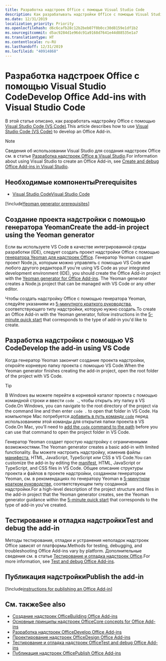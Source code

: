 ```yaml
---
title: Разработка надстроек Office с помощью Visual Studio Code
description: Как разрабатывать надстройки Office с помощью Visual Studio Code
ms.date: 12/31/2019
localization_priority: Priority
ms.openlocfilehash: d6c6cafb28c12b2beb07f0b0cc30d8159e1df1b2
ms.sourcegitcommit: d5ac9284d1e96dc91a9168d7641e44d88535e1a7
ms.translationtype: HT
ms.contentlocale: ru-RU
ms.lasthandoff: 12/31/2019
ms.locfileid: "40914868"
---
```

# <a name="develop-office-add-ins-with-visual-studio-code"></a><span data-ttu-id="f4d48-103">Разработка надстроек Office с помощью Visual Studio Code</span><span class="sxs-lookup"><span data-stu-id="f4d48-103">Develop Office Add-ins with Visual Studio Code</span></span>

<span data-ttu-id="f4d48-104">В этой статье описано, как разработать надстройку Office с помощью [Visual Studio Code (VS Code)](https://code.visualstudio.com).</span><span class="sxs-lookup"><span data-stu-id="f4d48-104">This article describes how to use [Visual Studio Code (VS Code)](https://code.visualstudio.com) to develop an Office Add-in.</span></span>

> [!NOTE]
> <span data-ttu-id="f4d48-105">Сведения об использовании Visual Studio для создания надстроек Office см. в статье [Разработка надстроек Office в Visual Studio](develop-add-ins-visual-studio.md).</span><span class="sxs-lookup"><span data-stu-id="f4d48-105">For information about using Visual Studio to create an Office Add-in, see [Create and debug Office Add-ins in Visual Studio](develop-add-ins-visual-studio.md).</span></span>

## <a name="prerequisites"></a><span data-ttu-id="f4d48-106">Необходимые компоненты</span><span class="sxs-lookup"><span data-stu-id="f4d48-106">Prerequisites</span></span>

- [<span data-ttu-id="f4d48-107">Visual Studio Code</span><span class="sxs-lookup"><span data-stu-id="f4d48-107">Visual Studio Code</span></span>](https://code.visualstudio.com/)

[!include[Yeoman generator prerequisites](../includes/quickstart-yo-prerequisites.md)]

## <a name="create-the-add-in-project-using-the-yeoman-generator"></a><span data-ttu-id="f4d48-108">Создание проекта надстройки с помощью генератора Yeoman</span><span class="sxs-lookup"><span data-stu-id="f4d48-108">Create the add-in project using the Yeoman generator</span></span>

<span data-ttu-id="f4d48-109">Если вы используете VS Code в качестве интегрированной среды разработки (IDE), следует создать проект надстройки Office с помощью [генератора Yeoman для надстроек Office](https://github.com/OfficeDev/generator-office). Генератор Yeoman создает проект Node.js, которым можно управлять с помощью VS Code или любого другого редактора.</span><span class="sxs-lookup"><span data-stu-id="f4d48-109">If you're using VS Code as your integrated development environment (IDE), you should create the Office Add-in project with the [Yeoman generator for Office Add-ins](https://github.com/OfficeDev/generator-office). The Yeoman generator creates a Node.js project that can be managed with VS Code or any other editor.</span></span> 

<span data-ttu-id="f4d48-110">Чтобы создать надстройку Office с помощью генератора Yeoman, следуйте указаниям из [5-минутного краткого руководства](../index.md), соответствующего типу надстройки, которую нужно создать.</span><span class="sxs-lookup"><span data-stu-id="f4d48-110">To create an Office Add-in with the Yeoman generator, follow instructions in the [5-minute quick start](../index.md) that corresponds to the type of add-in you'd like to create.</span></span>

## <a name="develop-the-add-in-using-vs-code"></a><span data-ttu-id="f4d48-111">Разработка надстройки с помощью VS Code</span><span class="sxs-lookup"><span data-stu-id="f4d48-111">Develop the add-in using VS Code</span></span>

<span data-ttu-id="f4d48-112">Когда генератор Yeoman закончит создание проекта надстройки, откройте корневую папку проекта с помощью VS Code.</span><span class="sxs-lookup"><span data-stu-id="f4d48-112">When the Yeoman generator finishes creating the add-in project, open the root folder of the project with VS Code.</span></span> 

> [!TIP]
> <span data-ttu-id="f4d48-113">В Windows вы можете перейти в корневой каталог проекта с помощью командной строки и ввести `code .`, чтобы открыть эту папку в VS Code.</span><span class="sxs-lookup"><span data-stu-id="f4d48-113">On Windows, you can navigate to the root directory of the project via the command line and then enter `code .` to open that folder in VS Code.</span></span> <span data-ttu-id="f4d48-114">На компьютере Mac потребуется [добавить в путь команду `code`](https://code.visualstudio.com/docs/setup/mac#_launching-from-the-command-line) перед использованием этой команды для открытия папки проекта в VS Code.</span><span class="sxs-lookup"><span data-stu-id="f4d48-114">On Mac, you'll need to [add the `code` command to the path](https://code.visualstudio.com/docs/setup/mac#_launching-from-the-command-line) before you can use that command to open the project folder in VS Code.</span></span>

<span data-ttu-id="f4d48-115">Генератор Yeoman создает простую надстройку с ограниченными возможностями.</span><span class="sxs-lookup"><span data-stu-id="f4d48-115">The Yeoman generator creates a basic add-in with limited functionality.</span></span> <span data-ttu-id="f4d48-116">Вы можете настроить надстройку, изменив файлы [манифеста](add-in-manifests.md), HTML, JavaScript, TypeScript или CSS в VS Code.</span><span class="sxs-lookup"><span data-stu-id="f4d48-116">You can customize the add-in by editing the [manifest](add-in-manifests.md), HTML, JavaScript or TypeScript, and CSS files in VS Code.</span></span> <span data-ttu-id="f4d48-117">Общее описание структуры проекта и файлов в проекте надстройки, созданном генератором Yeoman, см. в рекомендациях по генератору Yeoman в [5-минутном кратком руководстве](../index.md), соответствующем типу созданной надстройки.</span><span class="sxs-lookup"><span data-stu-id="f4d48-117">For a high-level description of the project structure and files in the add-in project that the Yeoman generator creates, see the Yeoman generator guidance within the [5-minute quick start](../index.md) that corresponds to the type of add-in you've created.</span></span>

## <a name="test-and-debug-the-add-in"></a><span data-ttu-id="f4d48-118">Тестирование и отладка надстройки</span><span class="sxs-lookup"><span data-stu-id="f4d48-118">Test and debug the add-in</span></span>

<span data-ttu-id="f4d48-119">Методы тестирования, отладки и устранения неполадок надстроек Office зависят от платформы.</span><span class="sxs-lookup"><span data-stu-id="f4d48-119">Methods for testing, debugging, and troubleshooting Office Add-ins vary by platform.</span></span> <span data-ttu-id="f4d48-120">Дополнительные сведения см. в статье [Тестирование и отладка надстроек Office](../testing/test-debug-office-add-ins.md).</span><span class="sxs-lookup"><span data-stu-id="f4d48-120">For more information, see [Test and debug Office Add-ins](../testing/test-debug-office-add-ins.md).</span></span>

## <a name="publish-the-add-in"></a><span data-ttu-id="f4d48-121">Публикация надстройки</span><span class="sxs-lookup"><span data-stu-id="f4d48-121">Publish the add-in</span></span>

[!include[instructions for publishing an Office Add-in](../includes/publish-add-in.md)]

## <a name="see-also"></a><span data-ttu-id="f4d48-122">См. также</span><span class="sxs-lookup"><span data-stu-id="f4d48-122">See also</span></span>

- [<span data-ttu-id="f4d48-123">Создание надстроек Office</span><span class="sxs-lookup"><span data-stu-id="f4d48-123">Building Office Add-ins</span></span>](../overview/office-add-ins-fundamentals.md)
- [<span data-ttu-id="f4d48-124">Основные принципы надстроек Office</span><span class="sxs-lookup"><span data-stu-id="f4d48-124">Core concepts for Office Add-ins</span></span>](../overview/core-concepts-office-add-ins.md)
- [<span data-ttu-id="f4d48-125">Разработка надстроек Office</span><span class="sxs-lookup"><span data-stu-id="f4d48-125">Develop Office Add-ins</span></span>](../develop/develop-overview.md)
- [<span data-ttu-id="f4d48-126">Проектирование надстроек Office</span><span class="sxs-lookup"><span data-stu-id="f4d48-126">Design Office Add-ins</span></span>](../design/add-in-design.md)
- [<span data-ttu-id="f4d48-127">Тестирование и отладка надстроек Office</span><span class="sxs-lookup"><span data-stu-id="f4d48-127">Test and debug Office Add-ins</span></span>](../testing/test-debug-office-add-ins.md)
- [<span data-ttu-id="f4d48-128">Публикация надстроек Office</span><span class="sxs-lookup"><span data-stu-id="f4d48-128">Publish Office Add-ins</span></span>](../publish/publish.md)